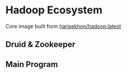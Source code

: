 # Hadoop Ecosystem

Core image built from [harisekhon/hadoop:latest](https://github.com/harisekhon/Dockerfiles)


## Druid & Zookeeper


## Main Program
